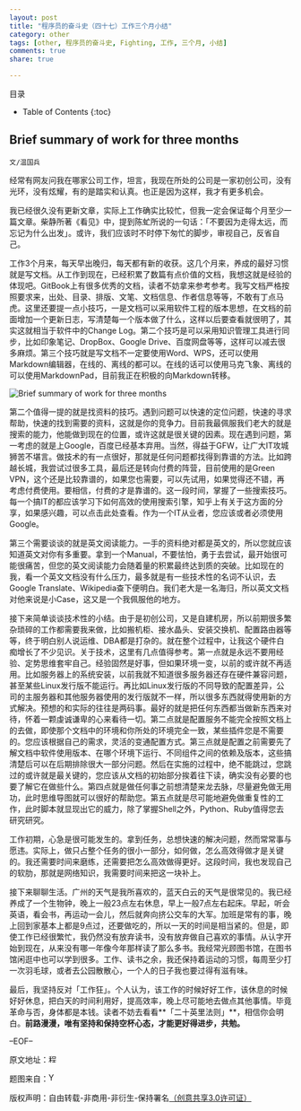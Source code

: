 ```yaml
---
layout: post
title: "程序员的奋斗史（四十七）工作三个月小结"
category: other
tags: [other, 程序员的奋斗史, Fighting, 工作, 三个月, 小结]
comments: true
share: true

---
```



目录

* Table of Contents
{:toc}

## Brief summary of work for three months ##

`文/温国兵`

经常有网友问我在哪家公司工作，坦言，我现在所处的公司是一家初创公司，没有光环，没有炫耀，有的是踏实和认真。也正是因为这样，我才有更多机会。

我已经很久没有更新文章，实际上工作确实比较忙，但我一定会保证每个月至少一篇文章。柴静所著《看见》中，提到陈虻所说的一句话：「不要因为走得太远，而忘记为什么出发」。或许，我们应该时不时停下匆忙的脚步，审视自己，反省自己。

工作3个月来，每天早出晚归，每天都有新的收获。这几个月来，养成的最好习惯就是写文档。从工作到现在，已经积累了数篇有点价值的文档，我想这就是经验的体现吧。GitBook上有很多优秀的文档，读者不妨拿来参考参考。我写文档严格按照要求来，出处、目录、排版、文笔、文档信息、作者信息等等，不敢有丁点马虎。这里还要提一点小技巧，一是文档可以采用软件工程的版本思想，在文档的前面增加一个更新日志，写清楚每一个版本做了什么，这样以后要查看就很明了，其实这就相当于软件中的Change Log。第二个技巧是可以采用知识管理工具进行同步，比如印象笔记、DropBox、Google Drive、百度网盘等等，这样可以减去很多麻烦。第三个技巧就是写文档不一定要使用Word、WPS，还可以使用Markdown编辑器，在线的、离线的都可以。在线的话可以使用马克飞象、离线的可以使用MarkdownPad，目前我正在积极的向Markdown转移。

![Brief summary of work for three months](http://i.imgur.com/1Z2OzqW.jpg)

第二个值得一提的就是找资料的技巧。遇到问题可以快速的定位问题，快速的寻求帮助，快速的找到需要的资料，这就是你的竞争力。目前我最佩服我们老大的就是搜索的能力，他能做到现在的位置，或许这就是很关键的因素。现在遇到问题，第一考虑的就是上Google，百度已经基本弃用。当然，得益于GFW，让广大IT攻城狮苦不堪言。做技术的有一点很好，那就是任何问题都找得到靠谱的方法。比如跨越长城，我尝试过很多工具，最后还是转向付费的阵营，目前使用的是Green VPN，这个还是比较靠谱的，如果您也需要，可以先试用，如果觉得还不错，再考虑付费使用。要相信，付费的才是靠谱的。这一段时间，掌握了一些搜索技巧。每一个搞IT的都应该学习下如何高效的使用搜索引擎，知乎上有关于这方面的分享，如果感兴趣，可以点击此处查看。作为一个IT从业者，您应该或者必须使用Google。

第三个需要谈谈的就是英文阅读能力。一手的资料绝对都是英文的，所以您就应该知道英文对你有多重要。拿到一个Manual，不要怯怕，勇于去尝试，最开始很可能很痛苦，但您的英文阅读能力会随着量的积累最终达到质的突破。比如现在的我，看一个英文文档没有什么压力，最多就是有一些技术性的名词不认识，去Google Translate、Wikipedia查下便明白。我们老大是一名海归，所以英文文档对他来说是小Case，这又是一个我佩服他的地方。

接下来简单谈谈技术性的小结。由于是初创公司，又是自建机房，所以前期很多繁杂琐碎的工作都需要我来做，比如搬机柜、接水晶头、安装交换机、配置路由器等等，终于明白别人说运维、DBA都是打杂的。就在整个过程中，让我这个硬件白痴增长了不少见识。关于技术，这里有几点值得参考。第一点就是永远不要用经验、定势思维套牢自己。经验固然是好事，但如果环境一变，以前的或许就不再适用。比如服务器上的系统安装，以前我就不知道很多服务器还存在硬件兼容问题，甚至某些Linux发行版不能运行。再比如Linux发行版的不同导致的配置差异，公司的主服务器和其他服务器使用的发行版就不一样，所以很多东西就得使用新的方式解决。预想的和实际的往往是两码事。最好的就是把任何东西都当做新东西来对待，怀着一颗虔诚谦卑的心来看待一切。第二点就是配置服务不能完全按照文档上的去做，即使那个文档中的环境和你所处的环境完全一致，某些插件您是不需要的。您应该根据自己的需求，灵活的变通配置方式。第三点就是配置之前需要先了解文档中软件使用版本、在哪个环境下运行、不同组件之间的依赖及版本，这些搞清楚后可以在后期排除很大一部分问题。然后在实施的过程中，绝不能跳过，您跳过的或许就是最关键的，您应该从文档的初始部分挨着往下读，确实没有必要的也要了解它在做些什么。第四点就是做任何事之前想清楚来龙去脉，尽量避免做无用功，此时思维导图就可以很好的帮助您。第五点就是尽可能地避免做重复性的工作，此时脚本就显现出它的威力，除了掌握Shell之外，Python、Ruby值得您去研究研究。

工作初期，心急是很可能发生的。拿到任务，总想快速的解决问题，然而常常事与愿违。实际上，做只占整个任务的很小一部分，如何做，怎么高效得做才是关键的。我还需要时间来磨练，还需要把怎么高效做得更好。这段时间，我也发现自己的软肋，那就是网络知识，我需要时间来把这一块补上。

接下来聊聊生活。广州的天气是我所喜欢的，蓝天白云的天气是很常见的。我已经养成了一个生物钟，晚上一般23点左右休息，早上一般7点左右起床。早起，听会英语，看会书，再运动一会儿，然后就奔向挤公交车的大军。加班是常有的事，晚上回到家基本上都是9点过，还要做吃的，所以一天的时间是相当紧的。但是，即使工作已经很繁忙，我仍然没有放弃读书，没有放弃做自己喜欢的事情。从认字开始到现在，从来没有哪一年像今年那样读了那么多书。我经常光顾图书馆，在图书馆闲逛中也可以学到很多。工作、读书之余，我还保持着运动的习惯，每周至少打一次羽毛球，或者去公园散散心，一个人的日子我也要过得有滋有味。

最后，我坚持反对「工作狂」。个人认为，该工作的时候好好工作，该休息的时候好好休息，把白天的时间利用好，提高效率，晚上尽可能地去做点其他事情。毕竟革命与否，身体都是本钱。读者不妨去看看**「二十英里法则」**，相信你会明白。**前路漫漫，唯有坚持和保持空杯心态，才能更好得进步，共勉。**

–EOF–

原文地址：<a href="" target="_blank"><img src="http://i.imgur.com/BROigUO.jpg" title="程序员的奋斗史（四十七）工作三个月小结" height="16px" width="16px" border="0" alt="程序员的奋斗史（四十七）工作三个月小结" /></a>

题图来自：<a href="http://muir-way.com/blogs/news/14735641-happy-birthday-yosemite" target="_blank"><img src="http://i.imgur.com/KF9SQWy.png" title="Yosemite" height="16px" width="16px" border="0" alt="Yosemite" /></a>

版权声明：自由转载-非商用-非衍生-保持署名<a href="http://creativecommons.org/licenses/by-nc-nd/3.0/deed.zh" target="_blank">（创意共享3.0许可证）</a>

